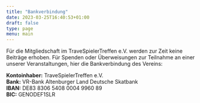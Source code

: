 ```yaml
---
title: "Bankverbindung"
date: 2023-03-25T16:40:53+01:00
draft: false
type: page
menu: main
---
```


Für die Mitgliedschaft im TraveSpielerTreffen e.V. werden zur Zeit keine Beiträge erhoben. Für Spenden oder Überweisungen zur Teilnahme an einer unserer Veranstaltungen, hier die Bankverbindung des Vereins:

**Kontoinhaber:** TraveSpielerTreffen e.V.  
**Bank:** VR-Bank Altenburger Land Deutsche Skatbank  
**IBAN:** DE83 8306 5408 0004 9960 89  
**BIC:** GENODEF1SLR

